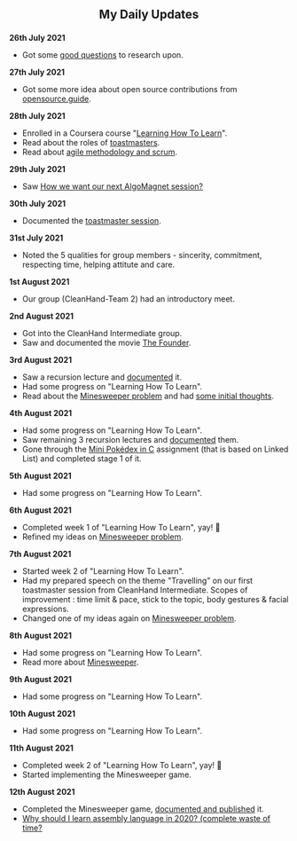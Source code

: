 ## <p align="center">My Daily Updates</p>



**26th July 2021** 
- Got some [good questions](https://github.com/cleanhand/phase-1-raymayur9/blob/main/research%20more.md) to research upon.

**27th July 2021** 
- Got some more idea about open source contributions from [opensource.guide](opensource.guide).

**28th July 2021**
- Enrolled in a Coursera course "[Learning How To Learn](https://www.coursera.org/learn/learning-how-to-learn)".
- Read about the roles of [toastmasters](https://franticallyspeaking.com/toastmasters-executive-committee-roles-and-responsibilities/).
- Read about [agile methodology and scrum](https://www.cprime.com/resources/what-is-agile-what-is-scrum/).

**29th July 2021**
- Saw [How we want our next AlgoMagnet session?](https://youtu.be/UF3HWFgr3_o)

**30th July 2021**
- Documented the [toastmaster session](https://github.com/cleanhand/phase-1-raymayur9/blob/main/toastmaster%20session.md).

**31st July 2021**
- Noted the 5 qualities for group members - sincerity, commitment, respecting time, helping attitute and care.

**1st August 2021**
- Our group (CleanHand-Team 2) had an introductory meet.

**2nd August 2021**
- Got into the CleanHand Intermediate group.
- Saw and documented the movie [The Founder](https://github.com/cleanhand/phase-1-raymayur9/blob/main/The%20Founder.md).

**3rd August 2021**
- Saw a recursion lecture and [documented](https://github.com/cleanhand/phase-1-raymayur9/tree/main/C%20Programming/Recursion) it.
- Had some progress on "Learning How To Learn".
- Read about the [Minesweeper problem](https://ankitkeshavdbg.github.io/MineSweeper/) and had [some initial thoughts](https://github.com/cleanhand/phase-1-raymayur9/blob/main/Minesweeper/journey.md).

**4th August 2021**
- Had some progress on "Learning How To Learn".
- Saw remaining 3 recursion lectures and [documented](https://github.com/cleanhand/phase-1-raymayur9/tree/main/C%20Programming/Recursion) them.
- Gone through the [Mini Pokédex in C](https://ankitkeshavdbg.github.io/Poka/) assignment (that is based on Linked List) and completed stage 1 of it.

**5th August 2021**
- Had some progress on "Learning How To Learn".

**6th August 2021**
- Completed week 1 of "Learning How To Learn", yay! 🎉
- Refined my ideas on [Minesweeper problem](https://github.com/cleanhand/phase-1-raymayur9/blob/main/Minesweeper/journey.md).

**7th August 2021**
- Started week 2 of "Learning How To Learn".
- Had my prepared speech on the theme "Travelling" on our first toastmaster session from CleanHand Intermediate. Scopes of improvement : time limit & pace, stick to the topic, body gestures & facial expressions.
- Changed one of my ideas again on [Minesweeper problem](https://github.com/cleanhand/phase-1-raymayur9/blob/main/Minesweeper/journey.md).

**8th August 2021**
- Had some progress on "Learning How To Learn".
- Read more about [Minesweeper](https://itp.uni-frankfurt.de/~mwagner/teaching/C_WS17/projects/Minesweeper.pdf).

**9th August 2021**
- Had some progress on "Learning How To Learn".

**10th August 2021**
- Had some progress on "Learning How To Learn".

**11th August 2021**
- Completed week 2 of "Learning How To Learn", yay! 🎉
- Started implementing the Minesweeper game.

**12th August 2021**
- Completed the Minesweeper game, [documented and published](https://github.com/cleanhand/phase-1-raymayur9/tree/main/Minesweeper) it.
- [Why should I learn assembly language in 2020? (complete waste of time?](https://youtu.be/iYRl50gtprA)
